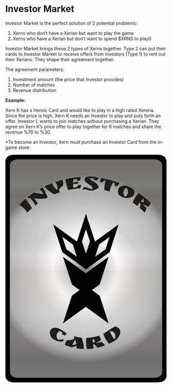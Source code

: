 # Investor Market

Investor Market is the perfect solution of 2 potential problems:

1. Xerns who don’t have a Xerian but want to play the game
2. Xerns who have a Xerian but don’t want to spend $XRNS to play0

Investor Market brings these 2 types of Xerns together. Type 2 can put their cards to Investor Market to receive offers from Investors (Type 1) to rent out their Xerians. They shape their agreement together.

The agreement parameters:

1. Investment amount (the price that Investor provides)
2. Number of matches
3. Revenue distribution

**Example:**

Xern K has a Heroic Card and would like to play in a high rated Xerena. Since the price is high, Xern K needs an Investor to play and puts forth an offer. Investor L wants to join matches without purchasing a Xerian. They agree on Xern K’s price offer to play together for 6 matches and share the revenue %70 to %30.

\*To become an Investor, Xern must purchase an Investor Card from the in-game store:

<img src="../.gitbook/assets/image (8).png" alt="" data-size="line">
